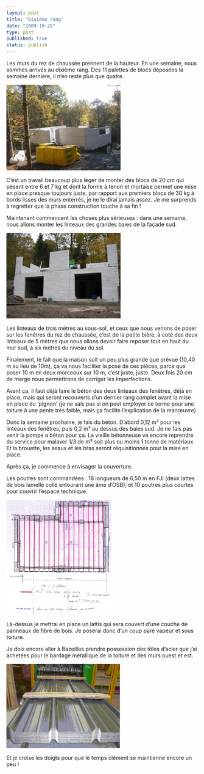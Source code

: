 ```yaml
---
layout: post
title: "Dixième rang"
date: "2009-10-28"
type: post
published: true
status: publish
---
```


Les murs du rez de chaussée prennent de la hauteur. En une semaine, nous sommes arrivés au dixième rang. Des 11 palettes de blocs déposées la semaine dernière, il n’en reste plus que quatre.

![img_0836](/images/2009/10/img_0836-300x224.jpg "img_0836")

C’est un travail beaucoup plus léger de monter des blocs de 20 cm qui pèsent entre 6 et 7 kg et dont la forme à tenon et mortaise permet une mise en place presque toujours juste, par rapport aux premiers blocs de 30 kg à bords lisses des murs enterrés, je ne le dirai jamais assez. Je me surprends à regretter que la phase construction touche à sa fin !

Maintenant commencent les choses plus sérieuses : dans une semaine, nous allons monter les linteaux des grandes baies de la façade sud.

![img_0826](/images/2009/10/img_0826-300x224.jpg "img_0826")

Les linteaux de trois mètres au sous-sol, et ceux que nous venons de poser sur les fenêtres du rez de chaussée, c’est de la petite bière, à coté des deux linteaux de 5 mètres que nous allons devoir faire reposer tout en haut du mur sud, à six mètres du niveau du sol.

Finalement, le fait que la maison soit un peu plus grande que prévue (10,40 m au lieu de 10m), ça va nous faciliter la pose de ces pièces, parce que poser 10 m en deux morceaux sur 10 m, c’est juste, juste. Deux fois 20 cm de marge nous permettrons de corriger les imperfections.

Avant ça, il faut déjà faire le béton des deux linteaux des fenêtres, déjà en place, mais qui seront recouverts d’un dernier rang complet avant la mise en place du ‘pignon’ (je ne sais pas si on peut employer ce terme pour une toiture à une pente très faible, mais ça facilite l’explication de la manœuvre)

Donc la semaine prochaine, je fais du béton. D’abord 0,12 m³ pour les linteaux des fenêtres, puis 0,2 m³ au dessus des baies sud. Je ne fais pas venir la pompe a béton pour ça. La vieille bétonneuse va encore reprendre du service pour malaxer 1/3 de m³ soit plus ou moins 1 tonne de matériaux. Et la brouette, les seaux et les bras seront réquisitionnés pour la mise en place.

Après ça, je commence à envisager la couverture.

Les poutres sont commandées : 18 longueurs de 6,50 m en FJI (deux lattes de bois lamellé collé entourant une âme d’OSB), et 10 poutres plus courtes pour couvrir l’espace technique.

![img_443b](/images/2009/10/img_443b-278x300.jpg "img_443b")

Là-dessus je mettrai en place un lattis qui sera couvert d’une couche de panneaux de fibre de bois. Je poserai donc d’un coup pare vapeur et sous toiture. 

Je dois encore aller à Bazeilles prendre possession des tôles d’acier que j’ai achetées pour le bardage métallique de la toiture et des murs ouest et est.

![toles](/images/2009/10/toles-300x220.jpg "toles")

Et je croise les doigts pour que le temps clément se maintienne encore un peu !
